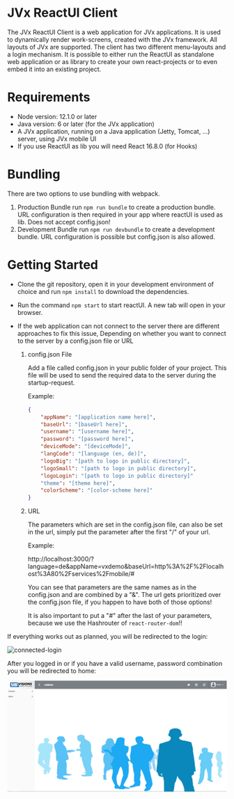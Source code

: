 # JVx ReactUI Client
The JVx ReactUI Client is a web application for JVx applications. It is used to dynamically render work-screens, created with the JVx framework. All layouts of JVx are supported. The client has two different menu-layouts and a login mechanism. It is possible to either run the ReactUI as standalone web application or as library to create your own react-projects or to even embed it into an existing project.

# Requirements
- Node version: 12.1.0 or later
- Java version: 6 or later (for the JVx application)
- A JVx application, running on a Java application (Jetty, Tomcat, ...) server, using JVx mobile UI
- If you use ReactUI as lib you will need React 16.8.0 (for Hooks)

# Bundling
There are two options to use bundling with webpack.

1. Production Bundle
run `npm run bundle` to create a production bundle. URL configuration is then required in your app where reactUI is used as lib. Does not accept config.json!
2. Development Bundle
run `npm run devbundle` to create a development bundle. URL configuration is possible but config.json is also allowed.

# Getting Started
- Clone the git repository, open it in your development environment of choice and run ```npm install``` to download the dependencies.
- Run the command ```npm start``` to start reactUI. A new tab will open in your browser.
- If the web application can not connect to the server there are different approaches to fix this issue, Depending on whether you want to connect to the server by a config.json file or URL

    1. config.json File
    
        Add a file called config.json in your public folder of your project. This file will be used to send the required data to the server during the startup-request. 
        
        Example:

        ```json
        {
            "appName": "[application name here]",
            "baseUrl": "[baseUrl here]",
            "username": "[username here]",
            "password": "[password here]",
            "deviceMode": "[deviceMode]",
            "langCode": "[language (en, de)]",
            "logoBig": "[path to logo in public directory]",
            "logoSmall": "[path to logo in public directory]",
            "logoLogin": "[path to logo in public directory]"
            "theme": "[theme here]",
            "colorScheme": "[color-scheme here]"
        }
        ```

    2. URL

        The parameters which are set in the config.json file, can also be set in the url, simply put the parameter after the first "/" of your url.

        Example:

        http://localhost:3000/?language=de&appName=vxdemo&baseUrl=http%3A%2F%2Flocalhost%3A80%2Fservices%2Fmobile/#

        You can see that parameters are the same names as in the config.json and are combined by a "&". The url gets prioritized over the config.json file, if you happen to have both of those options!
        
        It is also important to put a "#" after the last of your parameters, because we use the Hashrouter of ```react-router-dom```!!

If everything works out as planned, you will be redirected to the login:

![connected-login](https://github.com/sibvisions/reactUI/blob/master/src/readme-imgs/connected.png)

After you logged in or if you have a valid username, password combination you will be redirected to home:

![connected-home](./src/readme-imgs/connected.png)
